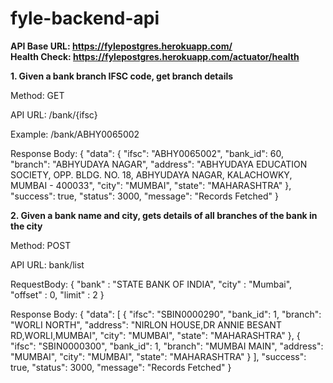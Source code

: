 # fyle-backend-api

<strong>API Base URL: https://fylepostgres.herokuapp.com/ <br/> Health Check: https://fylepostgres.herokuapp.com/actuator/health</strong>


<strong>1. Given a bank branch IFSC code, get branch details</strong>

Method: GET

API URL: /bank/{ifsc}

Example: /bank/ABHY0065002

Response Body:
{
    "data": {
        "ifsc": "ABHY0065002",
        "bank_id": 60,
        "branch": "ABHYUDAYA NAGAR",
        "address": "ABHYUDAYA EDUCATION SOCIETY, OPP. BLDG. NO. 18, ABHYUDAYA NAGAR, KALACHOWKY, MUMBAI - 400033",
        "city": "MUMBAI",
        "state": "MAHARASHTRA"
    },
    "success": true,
    "status": 3000,
    "message": "Records Fetched"
}


<strong>2. Given a bank name and city, gets details of all branches of the bank in the city</strong>

Method: POST

API URL: bank/list

RequestBody: 
{
	"bank" : "STATE BANK OF INDIA",
	"city" : "Mumbai",
	"offset" : 0,
	"limit" : 2
}

Response Body:
{
    "data": [
        {
            "ifsc": "SBIN0000290",
            "bank_id": 1,
            "branch": "WORLI NORTH",
            "address": "NIRLON HOUSE,DR ANNIE BESANT RD,WORLI,MUMBAI",
            "city": "MUMBAI",
            "state": "MAHARASHTRA"
        },
        {
            "ifsc": "SBIN0000300",
            "bank_id": 1,
            "branch": "MUMBAI MAIN",
            "address": "MUMBAI",
            "city": "MUMBAI",
            "state": "MAHARASHTRA"
        }
    ],
    "success": true,
    "status": 3000,
    "message": "Records Fetched"
}
